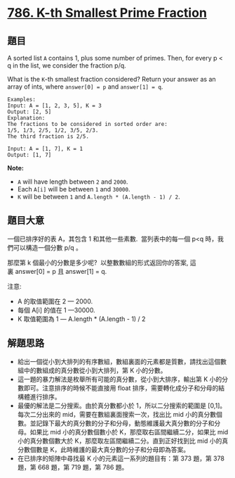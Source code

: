 # [786. K-th Smallest Prime Fraction](https://leetcode.com/problems/k-th-smallest-prime-fraction/)


## 題目

A sorted list `A` contains 1, plus some number of primes. Then, for every p < q in the list, we consider the fraction p/q.

What is the `K`-th smallest fraction considered? Return your answer as an array of ints, where `answer[0] = p` and `answer[1] = q`.

    Examples:
    Input: A = [1, 2, 3, 5], K = 3
    Output: [2, 5]
    Explanation:
    The fractions to be considered in sorted order are:
    1/5, 1/3, 2/5, 1/2, 3/5, 2/3.
    The third fraction is 2/5.
    
    Input: A = [1, 7], K = 1
    Output: [1, 7]

**Note:**

- `A` will have length between `2` and `2000`.
- Each `A[i]` will be between `1` and `30000`.
- `K` will be between `1` and `A.length * (A.length - 1) / 2`.


## 題目大意

一個已排序好的表 A，其包含 1 和其他一些素數.  當列表中的每一個 p<q 時，我們可以構造一個分數 p/q 。

那麼第 k 個最小的分數是多少呢?  以整數數組的形式返回你的答案, 這裏 answer[0] = p 且 answer[1] = q.


注意:

- A 的取值範圍在 2 — 2000.
- 每個 A[i] 的值在 1 —30000.
- K 取值範圍為 1 — A.length * (A.length - 1) / 2


## 解題思路


- 給出一個從小到大排列的有序數組，數組裏面的元素都是質數，請找出這個數組中的數組成的真分數從小到大排列，第 K 小的分數。
- 這一題的暴力解法是枚舉所有可能的真分數，從小到大排序，輸出第 K 小的分數即可。注意排序的時候不能直接用 float 排序，需要轉化成分子和分母的結構體進行排序。
- 最優的解法是二分搜索。由於真分數都小於 1，所以二分搜索的範圍是 [0,1]。每次二分出來的 mid，需要在數組裏面搜索一次，找出比 mid 小的真分數個數。並記錄下最大的真分數的分子和分母，動態維護最大真分數的分子和分母。如果比 mid 小的真分數個數小於 K，那麼取右區間繼續二分，如果比 mid 小的真分數個數大於 K，那麼取左區間繼續二分。直到正好找到比 mid 小的真分數個數是 K，此時維護的最大真分數的分子和分母即為答案。
- 在已排序的矩陣中尋找最 K 小的元素這一系列的題目有：第 373 題，第 378 題，第 668 題，第 719 題，第 786 題。
